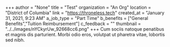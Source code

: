 +++
author = "None"
title = "Test"
organization = "An Org"
location = "District of Columbia"
link = "https://throneless.tech"
created_at = "January 31, 2021, 9:23 AM"
a_job_type = "Part Time"
b_benefits = ["General Benefits","Tuition Reimbursement"]
c_feedback = ""
thumbnail = "../../images/nYCkyrUw_92668cc6.png"
+++
Cum sociis natoque penatibus et magnis dis parturient. Morbi odio eros, volutpat ut pharetra vitae, lobortis sed nibh.